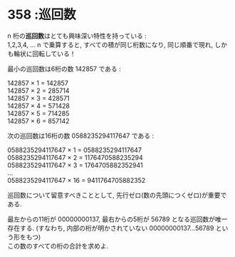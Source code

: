 # 358 :巡回数

n 桁の**巡回数**はとても興味深い特性を持っている :  
1,2,3,4, ... n で乗算すると, すべての積が同じ桁数になり, 同じ順番で現れ, しかも輪状に回転している！

最小の巡回数は6桁の数 142857 である :

142857 × 1 = 142857  
142857 × 2 = 285714  
142857 × 3 = 428571  
142857 × 4 = 571428  
142857 × 5 = 714285  
142857 × 6 = 857142

次の巡回数は16桁の数 0588235294117647 である :

0588235294117647 × 1 = 0588235294117647  
0588235294117647 × 2 = 1176470588235294  
0588235294117647 × 3 = 1764705882352941  
...  
0588235294117647 × 16 = 9411764705882352

巡回数について留意すべきこととして, 先行ゼロ\(数の先頭につくゼロ\)が重要である.

最左からの11桁が 00000000137, 最右からの5桁が 56789 となる巡回数が唯一存在する. \(すなわち, 内部の桁が明かされていない 00000000137...56789 という形をもつ\)  
この数のすべての桁の合計を求めよ.

